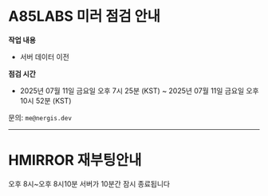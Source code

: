 # A85LABS 미러 점검 안내
**작업 내용**
- 서버 데이터 이전

**점검 시간**
- 2025년 07월 11일 금요일 오후 7시 25분 (KST) ~ 2025년 07월 11일 금요일 오후 10시 52분 (KST)

문의: `me@nergis.dev`

---

# HMIRROR 재부팅안내
오후 8시~오후 8시10분 서버가 10분간 잠시 종료됩니다
